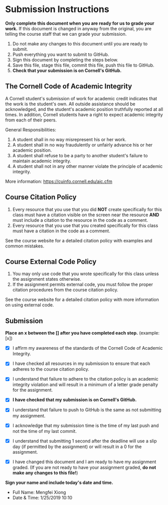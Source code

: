 # Submission Instructions

**Only complete this document when you are ready for us to grade your work.** If this document is changed in anyway from the original, you are telling the course staff that we can grade your submission.

1. Do not make any changes to this document until you are ready to submit.
2. Push everything you want to submit to GitHub.
3. Sign this document by completing the steps below.
4. Save this file, stage this file, commit this file, push this file to GitHub.
5. **Check that your submission is on Cornell's GitHub.**

## The Cornell Code of Academic Integrity

A Cornell student's submission of work for academic credit indicates that the work is the student's own. All outside assistance should be acknowledged, and the student's academic position truthfully reported at all times. In addition, Cornell students have a right to expect academic integrity from each of their peers.

General Responsibilities:
1. A student shall in no way misrepresent his or her work.
2. A student shall in no way fraudulently or unfairly advance his or her academic position.
3. A student shall refuse to be a party to another student's failure to maintain academic integrity.
4. A student shall not in any other manner violate the principle of academic integrity.

More information: <https://cuinfo.cornell.edu/aic.cfm>

## Course Citation Policy

1. Every resource that you use that you did **NOT** create specifically for this class must have a citation visible on the screen near the resource **AND** must include a citation to the resource in the code as a comment.
2. Every resource that you use that you created specifically for this class must have a citation in the code as a comment.

See the course website for a detailed citation policy with examples and common mistakes.

## Course External Code Policy

1. You may only use code that you wrote specifically for this class unless the assignment states otherwise.
2. If the assignment permits external code, you must follow the proper citation procedures from the course citation policy.

See the course website for a detailed citation policy with more information on using external code.

## Submission

**Place an x between the [] after you have completed each step.** (example: [x])

- [x] I affirm my awareness of the standards of the Cornell Code of Academic Integrity.
- [x] I have checked all resources in my submission to ensure that each adheres to the course citation policy.
- [x] I understand that failure to adhere to the citation policy is an academic integrity violation and will result in a minimum of a letter grade penalty for the assignment.

- [x] **I have checked that my submission is on Cornell's GitHub.**
- [x] I understand that failure to push to GitHub is the same as not submitting my assignment.
- [x] I acknowledge that my submission time is the time of my last push and not the time of my last commit.
- [x] I understand that submitting 1 second after the deadline will use a slip day (if permitted by the assignment) or will result in a 0 for the assignment.

- [x] I have changed this document and I am ready to have my assignment graded. (If you are not ready to have your assignment graded, **do not make any changes to this file!**)

**Sign your name and include today's date and time.**

- Full Name: Mengfei Xiong
- Date & Time: 1/25/2019 10:10
